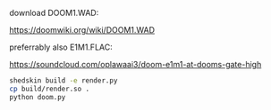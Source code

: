 download DOOM1.WAD:

https://doomwiki.org/wiki/DOOM1.WAD

preferrably also E1M1.FLAC:

https://soundcloud.com/oplawaai3/doom-e1m1-at-dooms-gate-high

```bash
shedskin build -e render.py
cp build/render.so .
python doom.py
```
